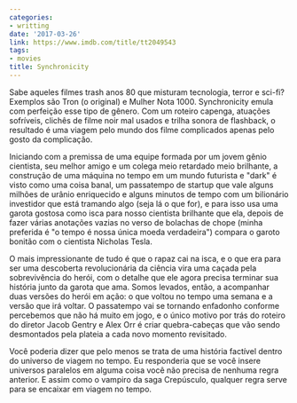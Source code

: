 ```yaml
---
categories:
- writting
date: '2017-03-26'
link: https://www.imdb.com/title/tt2049543
tags:
- movies
title: Synchronicity
---
```


Sabe aqueles filmes trash anos 80 que misturam tecnologia, terror e sci-fi? Exemplos são Tron (o original) e Mulher Nota 1000. Synchronicity emula com perfeição esse tipo de gênero. Com um roteiro capenga, atuações sofríveis, clichês de filme noir mal usados e trilha sonora de flashback, o resultado é uma viagem pelo mundo dos filme complicados apenas pelo gosto da complicação.

Iniciando com a premissa de uma equipe formada por um jovem gênio cientista, seu melhor amigo e um colega meio retardado meio brilhante, a construção de uma máquina no tempo em um mundo futurista e "dark" é visto como uma coisa banal, um passatempo de startup que vale alguns milhões de urânio enriquecido e alguns minutos de tempo com um bilionário investidor que está tramando algo (seja lá o que for), e para isso usa uma garota gostosa como isca para nosso cientista brilhante que ela, depois de fazer várias anotações vazias no verso de bolachas de chope (minha preferida é "o tempo é nossa única moeda verdadeira") compara o garoto bonitão com o cientista Nicholas Tesla.

O mais impressionante de tudo é que o rapaz cai na isca, e o que era para ser uma descoberta revolucionária da ciência vira uma caçada pela sobrevivência do herói, com o detalhe que ele agora precisa terminar sua história junto da garota que ama. Somos levados, então, a acompanhar duas versões do herói em ação: o que voltou no tempo uma semana e a versão que irá voltar. O passatempo vai se tornando enfadonho conforme percebemos que não há muito em jogo, e o único motivo por trás do roteiro do diretor Jacob Gentry e Alex Orr é criar quebra-cabeças que vão sendo desmontados pela plateia a cada novo momento revisitado.

Você poderia dizer que pelo menos se trata de uma história factível dentro do universo de viagem no tempo. Eu responderia que se você insere universos paralelos em alguma coisa você não precisa de nenhuma regra anterior. E assim como o vampiro da saga Crepúsculo, qualquer regra serve para se encaixar em viagem no tempo.